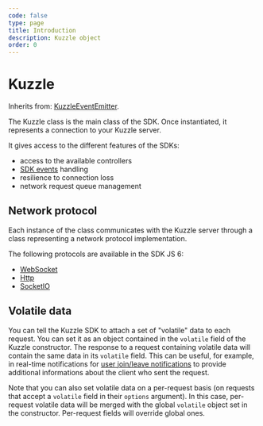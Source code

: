 ```yaml
---
code: false
type: page
title: Introduction
description: Kuzzle object
order: 0
---
```


# Kuzzle

Inherits from: [KuzzleEventEmitter](/sdk/js/6/core-classes/kuzzle-event-emitter).

The Kuzzle class is the main class of the SDK.
Once instantiated, it represents a connection to your Kuzzle server.

It gives access to the different features of the SDKs:

- access to the available controllers
- [SDK events](/sdk/cpp/1/essentials/events) handling
- resilience to connection loss
- network request queue management

## Network protocol

Each instance of the class communicates with the Kuzzle server through a class representing a network protocol implementation.

The following protocols are available in the SDK JS 6:

- [WebSocket](/sdk/js/6/protocols/websocket)
- [Http](/sdk/js/6/protocols/http)
- [SocketIO](/sdk/js/6/protocols/socketio)

## Volatile data

You can tell the Kuzzle SDK to attach a set of "volatile" data to each request. You can set it as an object contained in the `volatile` field of the Kuzzle constructor. The response to a request containing volatile data will contain the same data in its `volatile` field. This can be useful, for example, in real-time notifications for [user join/leave notifications](/core/1/api/essentials/volatile-data) to provide additional informations about the client who sent the request.

Note that you can also set volatile data on a per-request basis (on requests that accept a `volatile` field in their `options` argument). In this case, per-request volatile data will be merged with the global `volatile` object set in the constructor. Per-request fields will override global ones.